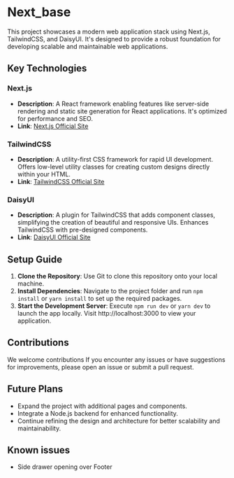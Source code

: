 # Next_base

This project showcases a modern web application stack using Next.js, TailwindCSS, and DaisyUI. It's designed to provide a robust foundation for developing scalable and maintainable web applications.

## Key Technologies

### Next.js

-   **Description**: A React framework enabling features like server-side rendering and static site generation for React applications. It's optimized for performance and SEO.
-   **Link**: [Next.js Official Site](https://nextjs.org/)

### TailwindCSS

-   **Description**: A utility-first CSS framework for rapid UI development. Offers low-level utility classes for creating custom designs directly within your HTML.
-   **Link**: [TailwindCSS Official Site](https://tailwindcss.com/)

### DaisyUI

-   **Description**: A plugin for TailwindCSS that adds component classes, simplifying the creation of beautiful and responsive UIs. Enhances TailwindCSS with pre-designed components.
-   **Link**: [DaisyUI Official Site](https://daisyui.com/)

## Setup Guide

1. **Clone the Repository**: Use Git to clone this repository onto your local machine.
2. **Install Dependencies**: Navigate to the project folder and run
   `npm install` or `yarn install` to set up the required packages.
3. **Start the Development Server**: Execute `npm run dev` or `yarn dev` to launch the app locally. Visit http://localhost:3000 to view your application.

## Contributions

We welcome contributions If you encounter any issues or have suggestions for improvements, please open an issue or submit a pull request.

## Future Plans

-   Expand the project with additional pages and components.
-   Integrate a Node.js backend for enhanced functionality.
-   Continue refining the design and architecture for better scalability and maintainability.

## Known issues

-   Side drawer opening over Footer
